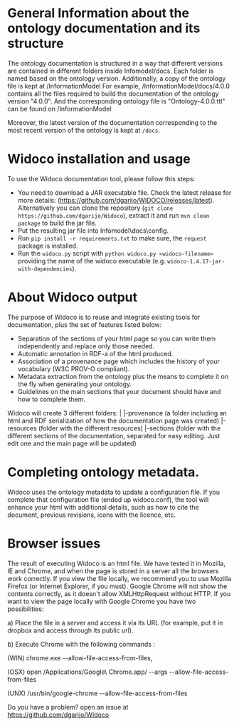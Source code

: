 General Information about the ontology documentation and its structure
===================
The ontology documentation is structured in a way that different versions are contained in different folders inside Infomodel/docs. Each folder is named based on the ontology version. Additionally, a copy of the ontology file is kept at /InformationModel
For example, /InformationModel/docs/4.0.0 contains all the files required to build the documentation of the ontology version "4.0.0". And the corresponding ontology file is "Ontology-4.0.0.ttl" can be found on /InformationModel

Moreover, the latest version of the documentation corresponding to the most recent version of the ontology is kept at `/docs`.

Widoco installation and usage
===================
To use the Widoco documentation tool, please follow this steps:
* You need to download a JAR executable file. Check the latest release for more 
details: (https://github.com/dgarijo/WIDOCO/releases/latest). Alternatively you can clone the repository
(`git clone https://github.com/dgarijo/Widoco`), extract it and run `mvn clean package` to build the jar file.
* Put the resulting jar file into Infomodel\docs\config.
* Run `pip install -r requirements.txt` to make sure, the `request` package is installed.
* Run the `widoco.py` script with `python widoco.py <widoco-filename>` providing the name of the widoco executable (e.g.
`widoco-1.4.17-jar-with-dependencies`).

About Widoco output
===================
The purpose of Widoco is to reuse and integrate existing tools for documentation, plus the set of features listed below:
* Separation of the sections of your html page so you can write them independently and replace only those needed.
* Automatic annotation in RDF-a of the html produced.
* Association of a provenance page which includes the history of your vocabulary (W3C PROV-O compliant).
* Metadata extraction from the ontology plus the means to complete it on the fly when generating your ontology.
* Guidelines on the main sections that your document should have and how to complete them.

Widoco will create 3 different folders:
|
|-provenance (a folder including an html and RDF serialization of how the documentation page was created)
|-resources (folder with the different resources)
|-sections (folder with the different sections of the documentation, separated for easy editing. Just edit one and the main page will be updated)

Completing ontology metadata.
===================
Widoco uses the ontology metadata to update a configuration file. If you complete that configuration file (ended up widoco.conf), the tool will enhance your html with additional details, such as how to cite the document, previous revisions, icons with the licence, etc.

Browser issues
==========
The result of executing Widoco is an html file. We have tested it in Mozilla, IE and Chrome, and when the page is stored in a server all the browsers work correctly. If you view the file locally, we recommend you to use Mozilla Firefox (or Internet Explorer, if you must). Google Chrome will not show the contents correctly, as it doesn't allow  XMLHttpRequest without HTTP. If you want to view the page locally with Google Chrome you have two possibilities:

a) Place the file in a server and access it via its URL (for example, put it in dropbox and access through its public url).

b) Execute Chrome with the following commands :

(WIN) chrome.exe --allow-file-access-from-files,

(OSX) open /Applications/Google\ Chrome.app/ --args --allow-file-access-from-files

(UNX) /usr/bin/google-chrome --allow-file-access-from-files

Do you have a problem? open an issue at https://github.com/dgarijo/Widoco